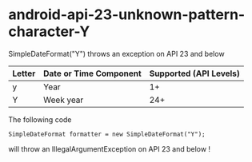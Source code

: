 # android-api-23-unknown-pattern-character-Y
SimpleDateFormat("Y") throws an exception on API 23 and below

Letter | Date or Time Component | Supported (API Levels)
--- | --- | ---
y | Year | 1+
Y | Week year | 24+

The following code

    SimpleDateFormat formatter = new SimpleDateFormat("Y");

will throw an IllegalArgumentException on API 23 and below !
